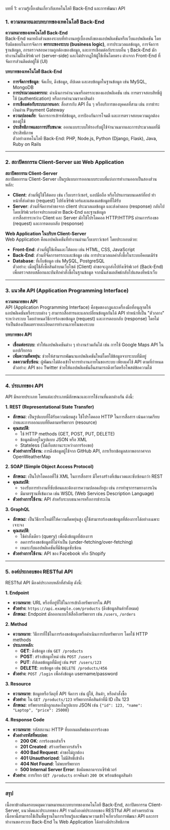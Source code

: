 บทที่ 1: ความรู้เบื้องต้นเกี่ยวกับเทคโนโลยี Back-End และการพัฒนา API

### 1. ความหมายและบทบาทของเทคโนโลยี Back-End
**ความหมายของเทคโนโลยี Back-End**  
Back-End หมายถึงส่วนของระบบที่ทำงานอยู่เบื้องหลังของแอปพลิเคชันหรือเว็บแอปพลิเคชัน โดยรับผิดชอบในการจัดการ **ตรรกะของระบบ (business logic)**, การประมวลผลข้อมูล, การจัดการฐานข้อมูล, การตรวจสอบความถูกต้องของข้อมูล, และการเชื่อมต่อกับระบบอื่น ๆ Back-End มักทำงานในฝั่งเซิร์ฟเวอร์ (server-side) และไม่ปรากฏให้ผู้ใช้เห็นโดยตรง ต่างจาก Front-End ที่จัดการส่วนติดต่อผู้ใช้ (UI)

**บทบาทของเทคโนโลยี Back-End**  
- **การจัดการข้อมูล**: จัดเก็บ, ดึงข้อมูล, อัปเดต และลบข้อมูลในฐานข้อมูล เช่น MySQL, MongoDB  
- **การประมวลผลตรรกะ**: ดำเนินการคำนวณหรือตรรกะของแอปพลิเคชัน เช่น การตรวจสอบสิทธิ์ผู้ใช้ (authentication) หรือการคำนวณราคาสินค้า  
- **การเชื่อมต่อกับระบบภายนอก**: สื่อสารกับ API อื่น ๆ หรือบริการของบุคคลที่สาม เช่น การชำระเงินผ่าน Payment Gateway  
- **ความปลอดภัย**: จัดการการเข้ารหัสข้อมูล, การป้องกันการโจมตี และการตรวจสอบความถูกต้องของผู้ใช้  
- **ประสิทธิภาพและการปรับขนาด**: ออกแบบระบบให้รองรับผู้ใช้จำนวนมากและการประมวลผลที่มีประสิทธิภาพ  
ตัวอย่างเทคโนโลยี Back-End: PHP, Node.js, Python (Django, Flask), Java, Ruby on Rails

---

### 2. สถาปัตยกรรม Client-Server และ Web Application
**สถาปัตยกรรม Client-Server**  
สถาปัตยกรรม Client-Server เป็นรูปแบบการออกแบบระบบที่แบ่งการทำงานออกเป็นสองส่วนหลัก:  
- **Client**: ส่วนที่ผู้ใช้โต้ตอบ เช่น เว็บเบราว์เซอร์, แอปมือถือ หรือโปรแกรมบนเดสก์ท็อป ทำหน้าที่ส่งคำขอ (request) ไปยังเซิร์ฟเวอร์และแสดงผลข้อมูลที่ได้รับ  
- **Server**: ส่วนที่จัดการคำขอจาก client ประมวลผลข้อมูล และส่งคำตอบ (response) กลับไป โดยเซิร์ฟเวอร์อาจประกอบด้วย Back-End และฐานข้อมูล  
การสื่อสารระหว่าง Client และ Server มักใช้โปรโตคอล HTTP/HTTPS ผ่านการร้องขอ (request) และการตอบกลับ (response)

**Web Application ในบริบท Client-Server**  
Web Application คือแอปพลิเคชันที่ทำงานผ่านเว็บเบราว์เซอร์ โดยประกอบด้วย:  
- **Front-End**: ส่วนที่ผู้ใช้เห็นและโต้ตอบ เช่น HTML, CSS, JavaScript  
- **Back-End**: ส่วนที่จัดการตรรกะและข้อมูล เช่น การประมวลผลคำสั่งซื้อในระบบอีคอมเมิร์ซ  
- **Database**: ที่เก็บข้อมูล เช่น MySQL, PostgreSQL  
ตัวอย่าง: เมื่อผู้ใช้สั่งซื้อสินค้าบนเว็บไซต์ (Client) คำขอจะถูกส่งไปยังเซิร์ฟเวอร์ (Back-End) เพื่อตรวจสอบสต็อกและบันทึกคำสั่งซื้อในฐานข้อมูล จากนั้นส่งผลลัพธ์กลับไปแสดงที่หน้าเว็บ

---

### 3. แนวคิด API (Application Programming Interface)
**ความหมายของ API**  
API (Application Programming Interface) คือชุดของกฎและเครื่องมือที่อนุญาตให้แอปพลิเคชันหรือระบบต่าง ๆ สามารถสื่อสารและแลกเปลี่ยนข้อมูลกันได้ API ทำหน้าที่เป็น "ตัวกลาง" ระหว่างระบบ โดยกำหนดวิธีการร้องขอข้อมูล (request) และการตอบกลับ (response) โดยไม่จำเป็นต้องเปิดเผยรายละเอียดการทำงานภายในของระบบ

**บทบาทของ API**  
- **เชื่อมต่อระบบ**: ทำให้แอปพลิเคชันต่าง ๆ ทำงานร่วมกันได้ เช่น การใช้ Google Maps API ในแอปเรียกรถ  
- **เพิ่มความยืดหยุ่น**: ช่วยให้สามารถพัฒนาแอปพลิเคชันใหม่โดยใช้ข้อมูลจากระบบที่มีอยู่  
- **ลดความซับซ้อน**: ผู้พัฒนาไม่ต้องเข้าใจการทำงานภายในของระบบ เพียงแค่ใช้ API ตามที่กำหนด  
ตัวอย่าง: API ของ Twitter ช่วยให้แอปพลิเคชันอื่นสามารถดึงทวีตหรือโพสต์ข้อความได้

---

### 4. ประเภทของ API
API มีหลายประเภท โดยแต่ละประเภทมีลักษณะและการใช้งานที่แตกต่างกัน ดังนี้:  

**1. REST (Representational State Transfer)**  
- **ลักษณะ**: เป็นรูปแบบที่ได้รับความนิยมสูง ใช้โปรโตคอล HTTP ในการสื่อสาร เน้นความเรียบง่ายและการออกแบบที่ยึดตามทรัพยากร (resource)  
- **คุณสมบัติ**:  
  - ใช้ HTTP methods (GET, POST, PUT, DELETE)  
  - ข้อมูลมักอยู่ในรูปแบบ JSON หรือ XML  
  - Stateless (ไม่เก็บสถานะระหว่างการร้องขอ)  
- **ตัวอย่างการใช้งาน**: การดึงข้อมูลผู้ใช้จาก GitHub API, การเรียกข้อมูลสภาพอากาศจาก OpenWeatherMap  

**2. SOAP (Simple Object Access Protocol)**  
- **ลักษณะ**: เป็นโปรโตคอลที่ใช้ XML ในการสื่อสาร มีโครงสร้างที่เข้มงวดและซับซ้อนกว่า REST  
- **คุณสมบัติ**:  
  - รองรับการทำงานที่ซับซ้อนและต้องการความปลอดภัยสูง เช่น การทำธุรกรรมทางการเงิน  
  - มีมาตรฐานที่เข้มงวด เช่น WSDL (Web Services Description Language)  
- **ตัวอย่างการใช้งาน**: API สำหรับระบบธนาคารหรือการชำระเงิน  

**3. GraphQL**  
- **ลักษณะ**: เป็นวิธีการใหม่ที่ให้ความยืดหยุ่นสูง ผู้ใช้สามารถร้องขอข้อมูลที่ต้องการได้อย่างเฉพาะเจาะจง  
- **คุณสมบัติ**:  
  - ใช้คำสั่งเดียว (query) เพื่อดึงข้อมูลที่ต้องการ  
  - ลดการร้องขอข้อมูลที่ไม่จำเป็น (under-fetching/over-fetching)  
  - เหมาะกับแอปพลิเคชันที่มีข้อมูลซับซ้อน  
- **ตัวอย่างการใช้งาน**: API ของ Facebook หรือ Shopify  

---

### 5. องค์ประกอบของ RESTful API
RESTful API มีองค์ประกอบหลักที่สำคัญ ดังนี้:  

**1. Endpoint**  
- **ความหมาย**: URL หรือที่อยู่ที่ใช้ในการเข้าถึงทรัพยากรใน API  
- **ตัวอย่าง**: `https://api.example.com/products` (ดึงข้อมูลสินค้าทั้งหมด)  
- **ลักษณะ**: Endpoint มักออกแบบให้สื่อถึงทรัพยากร เช่น `/users`, `/orders`  

**2. Method**  
- **ความหมาย**: วิธีการที่ใช้ในการร้องขอข้อมูลหรือดำเนินการกับทรัพยากร โดยใช้ HTTP methods  
- **ประเภทหลัก**:  
  - **GET**: ดึงข้อมูล เช่น `GET /products`  
  - **POST**: สร้างข้อมูลใหม่ เช่น `POST /users`  
  - **PUT**: อัปเดตข้อมูลที่มีอยู่ เช่น `PUT /users/123`  
  - **DELETE**: ลบข้อมูล เช่น `DELETE /products/456`  
- **ตัวอย่าง**: `POST /login` เพื่อส่งข้อมูล username/password  

**3. Resource**  
- **ความหมาย**: ข้อมูลหรือวัตถุที่ API จัดการ เช่น ผู้ใช้, สินค้า, หรือคำสั่งซื้อ  
- **ตัวอย่าง**: ใน `GET /products/123` ทรัพยากรคือสินค้าที่มี ID เป็น 123  
- **ลักษณะ**: ทรัพยากรมักถูกแสดงในรูปแบบ JSON เช่น `{"id": 123, "name": "Laptop", "price": 25000}`  

**4. Response Code**  
- **ความหมาย**: รหัสสถานะ HTTP ที่บอกผลลัพธ์ของการร้องขอ  
- **ตัวอย่างรหัสที่พบบ่อย**:  
  - **200 OK**: การร้องขอสำเร็จ  
  - **201 Created**: สร้างทรัพยากรสำเร็จ  
  - **400 Bad Request**: คำขอไม่ถูกต้อง  
  - **401 Unauthorized**: ไม่มีสิทธิ์เข้าถึง  
  - **404 Not Found**: ไม่พบทรัพยากร  
  - **500 Internal Server Error**: ข้อผิดพลาดจากเซิร์ฟเวอร์  
- **ตัวอย่าง**: การเรียก `GET /products` อาจคืนค่า `200 OK` พร้อมข้อมูลสินค้า  

---

### สรุป
เนื้อหาข้างต้นครอบคลุมความหมายและบทบาทของเทคโนโลยี Back-End, สถาปัตยกรรม Client-Server, แนวคิดและประเภทของ API รวมถึงองค์ประกอบของ RESTful API อย่างครบถ้วน เนื้อหานี้สามารถใช้เป็นพื้นฐานในการเรียนรู้และพัฒนาความเข้าใจเกี่ยวกับการพัฒนา API และการทำงานของระบบ Back-End ใน Web Application ได้อย่างมีประสิทธิภาพ
